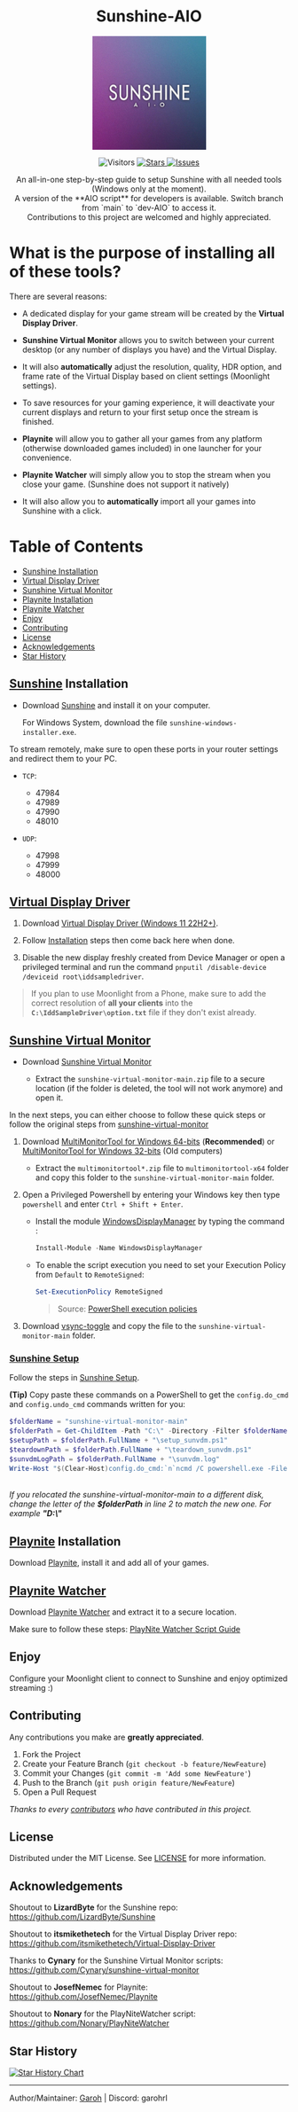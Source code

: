 <h1 align='center'>Sunshine-AIO</h1>
<p align="center">
<img src="https://github.com/LeGeRyChEeSe/Sunshine-AIO/blob/main/sunshine_aio.jpg?raw=true" align="center" height=205 alt="Sunshine-AIO" />
</p>
<p align="center">
<img src='https://visitor-badge.laobi.icu/badge?page_id=LeGeRyChEeSe.Sunshine-AIO', alt='Visitors'/>
<a href="https://github.com/LeGeRyChEeSe/Sunshine-AIO/stargazers">
<img src="https://img.shields.io/github/stars/LeGeRyChEeSe/Sunshine-AIO" alt="Stars"/>
</a>
<a href="https://github.com/LeGeRyChEeSe/Sunshine-AIO/issues">
<img src="https://img.shields.io/github/issues/LeGeRyChEeSe/Sunshine-AIO" alt="Issues"/>
</a>

<p align="center">
An all-in-one step-by-step guide to setup Sunshine with all needed tools (Windows only at the moment).<br>A version of the **AIO script** for developers is available. Switch branch from `main` to `dev-AIO` to access it.<br>
Contributions to this project are welcomed and highly appreciated.

<p align="center">

# What is the purpose of installing all of these tools?

There are several reasons:

- A dedicated display for your game stream will be created by the <b>Virtual Display Driver</b>.

- <b>Sunshine Virtual Monitor</b> allows you to switch between your current desktop (or any number of displays you have) and the Virtual Display.

- It will also <b>automatically</b> adjust the resolution, quality, HDR option, and frame rate of the Virtual Display based on client settings (Moonlight settings).

- To save resources for your gaming experience, it will deactivate your current displays and return to your first setup once the stream is finished.

- <b>Playnite</b> will allow you to gather all your games from any platform (otherwise downloaded games included) in one launcher for your convenience.

- <b>Playnite Watcher</b> will simply allow you to stop the stream when you close your game. (Sunshine does not support it natively)

- It will also allow you to <b>automatically</b> import all your games into Sunshine with a click.

# Table of Contents
- [Sunshine Installation](#sunshine-installation)
- [Virtual Display Driver](#virtual-display-driver)
- [Sunshine Virtual Monitor](#sunshine-virtual-monitor)
- [Playnite Installation](#playnite-installation)
- [Playnite Watcher](#playnite-watcher)
- [Enjoy](#enjoy)
- [Contributing](#contributing)
- [License](#license)
- [Acknowledgements](#acknowledgements)
- [Star History](#star-history)

## [Sunshine](https://github.com/LizardByte/Sunshine) Installation

- Download [Sunshine](https://github.com/LizardByte/Sunshine/releases/latest) and install it on your computer.

  For Windows System, download the file `sunshine-windows-installer.exe`.

To stream remotely, make sure to open these ports in your router settings and redirect them to your PC.

- `TCP`:
	- 47984
	- 47989
	- 47990
	- 48010

- `UDP`:
	- 47998
	- 47999
	- 48000


## [Virtual Display Driver](https://github.com/itsmikethetech/Virtual-Display-Driver)

1. Download [Virtual Display Driver (Windows 11 22H2+)](https://github.com/itsmikethetech/Virtual-Display-Driver/releases/latest).

2. Follow [Installation](https://github.com/itsmikethetech/Virtual-Display-Driver#installation) steps then come back here when done.

3. Disable the new display freshly created from Device Manager or open a privileged terminal and run the command `pnputil /disable-device /deviceid root\iddsampledriver`.

> If you plan to use Moonlight from a Phone, make sure to add the correct resolution of <b>all your clients</b> into the <b>`C:\IddSampleDriver\option.txt`</b> file if they don't exist already.


## [Sunshine Virtual Monitor](https://github.com/Cynary/sunshine-virtual-monitor)

- Download [Sunshine Virtual Monitor](https://github.com/Cynary/sunshine-virtual-monitor/archive/refs/heads/main.zip)

	- Extract the `sunshine-virtual-monitor-main.zip` file to a secure location (if the folder is deleted, the tool will not work anymore) and open it.

In the next steps, you can either choose to follow these quick steps or follow the original steps from [sunshine-virtual-monitor](https://github.com/Cynary/sunshine-virtual-monitor#multi-monitor-tool)

1. Download [MultiMonitorTool for Windows 64-bits](https://www.nirsoft.net/utils/multimonitortool-x64.zip) (<b>Recommended</b>) or [MultiMonitorTool for Windows 32-bits](https://www.nirsoft.net/utils/multimonitortool.zip) (Old computers)

	- Extract the `multimonitortool*.zip` file to `multimonitortool-x64` folder and copy this folder to the `sunshine-virtual-monitor-main` folder.

2. Open a Privileged Powershell by entering your Windows key then type `powershell` and enter `Ctrl + Shift + Enter`.

	- Install the module [WindowsDisplayManager](https://github.com/patrick-theprogrammer/WindowsDisplayManager) by typing the command :
		```powershell
		Install-Module -Name WindowsDisplayManager
		```

	- To enable the script execution you need to set your Execution Policy from `Default` to `RemoteSigned`:
		```powershell
		Set-ExecutionPolicy RemoteSigned
		```
		> Source: [PowerShell execution policies](https://learn.microsoft.com/en-us/powershell/module/microsoft.powershell.core/about/about_execution_policies?view=powershell-7.4#powershell-execution-policies)

4. Download [vsync-toggle](https://github.com/xanderfrangos/vsync-toggle/releases/latest) and copy the file to the `sunshine-virtual-monitor-main` folder.

### [Sunshine Setup](https://github.com/Cynary/sunshine-virtual-monitor#sunshine-setup)

Follow the steps in [Sunshine Setup](https://github.com/Cynary/sunshine-virtual-monitor#ui).

<b>(Tip)</b> Copy paste these commands on a PowerShell to get the `config.do_cmd` and `config.undo_cmd` commands written for you:

```powershell
$folderName = "sunshine-virtual-monitor-main"
$folderPath = Get-ChildItem -Path "C:\" -Directory -Filter $folderName -Recurse -ErrorAction SilentlyContinue | Select-Object -First 1
$setupPath = $folderPath.FullName + "\setup_sunvdm.ps1"
$teardownPath = $folderPath.FullName + "\teardown_sunvdm.ps1"
$sunvdmLogPath = $folderPath.FullName + "\sunvdm.log"
Write-Host "$(Clear-Host)config.do_cmd:`n`ncmd /C powershell.exe -File $setupPath %SUNSHINE_CLIENT_WIDTH% %SUNSHINE_CLIENT_HEIGHT% %SUNSHINE_CLIENT_FPS% %SUNSHINE_CLIENT_HDR% > $sunvdmLogPath 2>&1`n`n`n`nconfig.undo_cmd:`n`ncmd /C powershell.exe -File $teardownPath >> $sunvdmLogPath 2>&1`n`n`n`n"
 
```

<i>If you relocated the sunshine-virtual-monitor-main to a different disk, change the letter of the <b>$folderPath</b> in line 2 to match the new one. For example <b>"D:\\"</b></i>

## [Playnite](https://playnite.link) Installation

Download [Playnite](https://playnite.link/download/PlayniteInstaller.exe), install it and add all of your games.

## [Playnite Watcher](https://github.com/Nonary/PlayNiteWatcher)

Download [Playnite Watcher](https://github.com/Nonary/PlayNiteWatcher/releases/latest) and extract it to a secure location.

Make sure to follow these steps: [PlayNite Watcher Script Guide](https://github.com/Nonary/PlayNiteWatcher#playnite-watcher-script-guide)

## Enjoy

Configure your Moonlight client to connect to Sunshine and enjoy optimized streaming :)

## Contributing

Any contributions you make are **greatly appreciated**.

1. Fork the Project
2. Create your Feature Branch (`git checkout -b feature/NewFeature`)
3. Commit your Changes (`git commit -m 'Add some NewFeature'`)
4. Push to the Branch (`git push origin feature/NewFeature`)
5. Open a Pull Request


<i>Thanks to every [contributors](https://github.com/LeGeRyChEeSe/Sunshine-AIO/graphs/contributors) who have contributed in this project.</i>

## License

Distributed under the MIT License. See [LICENSE](https://github.com/LeGeRyChEeSe/Sunshine-AIO/blob/main/LICENSE) for more information.

## Acknowledgements

Shoutout to <b>LizardByte</b> for the Sunshine repo: https://github.com/LizardByte/Sunshine

Shoutout to <b>itsmikethetech</b> for the Virtual Display Driver repo: https://github.com/itsmikethetech/Virtual-Display-Driver

Thanks to <b>Cynary</b> for the Sunshine Virtual Monitor scripts: https://github.com/Cynary/sunshine-virtual-monitor

Shoutout to <b>JosefNemec</b> for Playnite: https://github.com/JosefNemec/Playnite

Shoutout to <b>Nonary</b> for the PlayNiteWatcher script: https://github.com/Nonary/PlayNiteWatcher

## Star History

[![Star History Chart](https://api.star-history.com/svg?repos=LeGeRyChEeSe/Sunshine-AIO&type=Date)](https://star-history.com/#LeGeRyChEeSe/Sunshine-AIO&Date)

----

Author/Maintainer: [Garoh](https://github.com/LeGeRyChEeSe/) | Discord: garohrl
